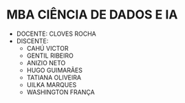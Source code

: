 # MBA CIÊNCIA DE DADOS E IA
- DOCENTE: CLOVES ROCHA
- DISCENTE: 
  - CAHÚ VICTOR
  - GENTIL RIBEIRO
  - ANIZIO NETO
  - HUGO GUIMARÃES
  - TATIANA OLIVEIRA
  - UILKA MARQUES
  - WASHINGTON FRANÇA
